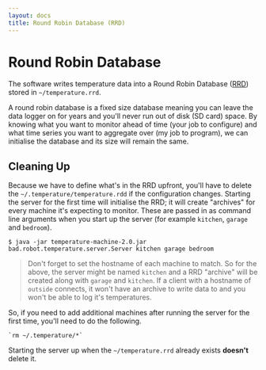 ```yaml
---
layout: docs
title: Round Robin Database (RRD)
---
```


# Round Robin Database

The software writes temperature data into a Round Robin Database ([RRD](https://en.wikipedia.org/wiki/RRDtool)) stored in `~/temperature.rrd`.

A round robin database is a fixed size database meaning you can leave the data logger on for years and you'll never run out of disk (SD card) space. By knowing what you want to monitor ahead of time (your job to configure) and what time series you want to aggregate over (my job to program), we can initialise the database and its size will remain the same. 


## Cleaning Up

Because we have to define what's in the RRD upfront, you'll have to delete the `~/.temperature/temperature.rdd` if the configuration changes. Starting the server for the first time will initialise the RRD; it will create "archives" for every machine it's expecting to monitor. These are passed in as command line arguments when you start up the server (for example `kitchen`, `garage` and `bedroom`).

    $ java -jar temperature-machine-2.0.jar bad.robot.temperature.server.Server kitchen garage bedroom

> Don't forget to set the hostname of each machine to match. So for the above, the server might be named `kitchen` and a RRD "archive" will be created along with `garage` and `kitchen`. If a client with a hostname of `outside` connects, it won't have an archive to write data to and you won't be able to log it's temperatures.


So, if you need to add additional machines after running the server for the first time, you'll need to do the following.

    `rm ~/.temperature/*`

Starting the server up when the `~/temperature.rrd` already exists **doesn't** delete it.

